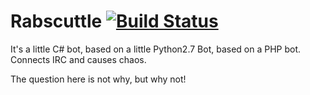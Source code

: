 # Rabscuttle [![Build Status](https://travis-ci.org/DarkMio/Rabscuttle.svg?branch=master)](https://travis-ci.org/DarkMio/Rabscuttle)

It's a little C# bot, based on a little Python2.7 Bot, based on a PHP bot. Connects IRC and causes chaos.

The question here is not why, but why not!
